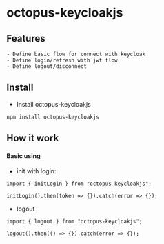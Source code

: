 # octopus-keycloakjs

## Features

```
- Define basic flow for connect with keycloak
- Define login/refresh with jwt flow
- Define logout/disconnect
```

## Install

- Install octopus-keycloakjs

```
npm install octopus-keycloakjs
```

## How it work

#### Basic using

- init with login:

```
import { initLogin } from "octopus-keycloakjs";

initLogin().then(token => {}).catch(error => {});
```

- logout

```
import { logout } from "octopus-keycloakjs";

logout().then(() => {}).catch(error => {});
```
